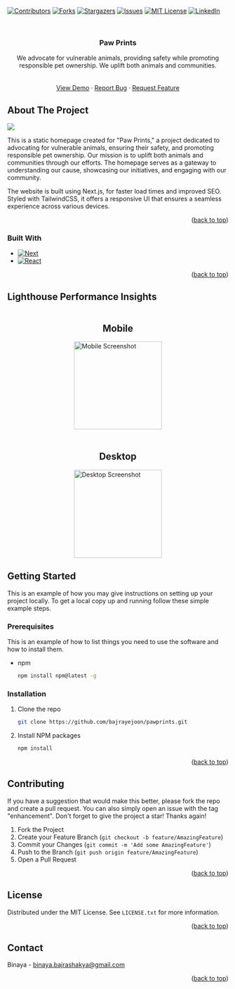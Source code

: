 
<a id="readme-top"></a>



<!-- PROJECT SHIELDS -->

[![Contributors][contributors-shield]][contributors-url]
[![Forks][forks-shield]][forks-url]
[![Stargazers][stars-shield]][stars-url]
[![Issues][issues-shield]][issues-url]
[![MIT License][license-shield]][license-url]
[![LinkedIn][linkedin-shield]][linkedin-url]



<!-- PROJECT LOGO -->
<br />
<div align="center">
 

<h3 align="center">Paw Prints</h3>

  <p align="center">
    We advocate for vulnerable animals, providing safety while promoting responsible pet ownership. We uplift both animals and communities.
    <br />
    <br />
    <br />
    <a href="https://pawprints-one.vercel.app/">View Demo</a>
    ·
    <a href="https://github.com/bajrayejoon/pawprints/issues/new?labels=bug&template=bug-report---.md">Report Bug</a>
    ·
    <a href="https://github.com/bajrayejoon/pawprints/issues/new?labels=enhancement&template=feature-request---.md">Request Feature</a>
  </p>
</div>


<!-- ABOUT THE PROJECT -->
## About The Project

![](https://github.com/BajraYeJoon/assets/blob/main/Screenshot%20from%202024-06-28%2012-36-12.png)

This is a static homepage created for "Paw Prints," a project dedicated to advocating for vulnerable animals, ensuring their safety, and promoting responsible pet ownership. Our mission is to uplift both animals and communities through our efforts. The homepage serves as a gateway to understanding our cause, showcasing our initiatives, and engaging with our community.

The website is built using Next.js,  for faster load times and improved SEO. Styled with TailwindCSS, it offers a responsive UI that ensures a seamless experience across various devices. 


<p align="right">(<a href="#readme-top">back to top</a>)</p>



### Built With

* [![Next][Next.js]][Next-url]
* [![React][React.js]][React-url]


<p align="right">(<a href="#readme-top">back to top</a>)</p>


## Lighthouse Performance Insights
<div style="display: flex; flex-direction: column; align-items: center;">
  <h2>Mobile</h2>
  <img src="https://github.com/BajraYeJoon/assets/blob/main/Screenshot%20from%202024-06-28%2012-57-41.png" alt="Mobile Screenshot" style="width: 200px; height: auto; margin-bottom: 20px;">

  <h2>Desktop</h2>
  <img src="https://github.com/BajraYeJoon/assets/blob/main/Screenshot%20from%202024-06-28%2012-58-27.png" alt="Desktop Screenshot" style="width: 200px; height: auto;">
</div>



<!-- GETTING STARTED -->
## Getting Started

This is an example of how you may give instructions on setting up your project locally.
To get a local copy up and running follow these simple example steps.

### Prerequisites

This is an example of how to list things you need to use the software and how to install them.
* npm
  ```sh
  npm install npm@latest -g
  ```

### Installation


1. Clone the repo
   ```sh
   git clone https://github.com/bajrayejoon/pawprints.git
   ```
2. Install NPM packages
   ```sh
   npm install
   ```

<p align="right">(<a href="#readme-top">back to top</a>)</p>


<!-- CONTRIBUTING -->
## Contributing

If you have a suggestion that would make this better, please fork the repo and create a pull request. You can also simply open an issue with the tag "enhancement".
Don't forget to give the project a star! Thanks again!

1. Fork the Project
2. Create your Feature Branch (`git checkout -b feature/AmazingFeature`)
3. Commit your Changes (`git commit -m 'Add some AmazingFeature'`)
4. Push to the Branch (`git push origin feature/AmazingFeature`)
5. Open a Pull Request

<p align="right">(<a href="#readme-top">back to top</a>)</p>


<!-- LICENSE -->
## License

Distributed under the MIT License. See `LICENSE.txt` for more information.

<p align="right">(<a href="#readme-top">back to top</a>)</p>



<!-- CONTACT -->
## Contact

Binaya - binaya.bajrashakya@gmail.com


<p align="right">(<a href="#readme-top">back to top</a>)</p>



<!-- MARKDOWN LINKS & IMAGES -->
<!-- https://www.markdownguide.org/basic-syntax/#reference-style-links -->
[contributors-shield]: https://img.shields.io/github/contributors/bajrayejoon/pawprints.svg?style=for-the-badge
[contributors-url]: https://github.com/bajrayejoon/pawprints/graphs/contributors
[forks-shield]: https://img.shields.io/github/forks/bajrayejoon/pawprints.svg?style=for-the-badge
[forks-url]: https://github.com/bajrayejoon/pawprints/network/members
[stars-shield]: https://img.shields.io/github/stars/github_username/repo_name.svg?style=for-the-badge
[stars-url]: https://github.com/bajrayejoon/pawprints/stargazers
[issues-shield]: https://img.shields.io/github/issues/github_username/repo_name.svg?style=for-the-badge
[issues-url]: https://github.com/bajrayejoon/pawprints/issues
[license-shield]: https://img.shields.io/github/license/github_username/repo_name.svg?style=for-the-badge
[license-url]: https://github.com/bajrayejoon/pawprints/blob/master/LICENSE.txt
[linkedin-shield]: https://img.shields.io/badge/-LinkedIn-black.svg?style=for-the-badge&logo=linkedin&colorB=555
[linkedin-url]: https://linkedin.com/in/linkedin_username
[product-screenshot]: images/screenshot.png
[Next.js]: https://img.shields.io/badge/next.js-000000?style=for-the-badge&logo=nextdotjs&logoColor=white
[Next-url]: https://nextjs.org/
[React.js]: https://img.shields.io/badge/React-20232A?style=for-the-badge&logo=react&logoColor=61DAFB
[React-url]: https://reactjs.org/
[Vue.js]: https://img.shields.io/badge/Vue.js-35495E?style=for-the-badge&logo=vuedotjs&logoColor=4FC08D
[Vue-url]: https://vuejs.org/
[Angular.io]: https://img.shields.io/badge/Angular-DD0031?style=for-the-badge&logo=angular&logoColor=white
[Angular-url]: https://angular.io/
[Svelte.dev]: https://img.shields.io/badge/Svelte-4A4A55?style=for-the-badge&logo=svelte&logoColor=FF3E00
[Svelte-url]: https://svelte.dev/
[Laravel.com]: https://img.shields.io/badge/Laravel-FF2D20?style=for-the-badge&logo=laravel&logoColor=white
[Laravel-url]: https://laravel.com
[Bootstrap.com]: https://img.shields.io/badge/Bootstrap-563D7C?style=for-the-badge&logo=bootstrap&logoColor=white
[Bootstrap-url]: https://getbootstrap.com
[JQuery.com]: https://img.shields.io/badge/jQuery-0769AD?style=for-the-badge&logo=jquery&logoColor=white
[JQuery-url]: https://jquery.com 
